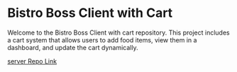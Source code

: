 # Bistro Boss Client with Cart
Welcome to the Bistro Boss Client with cart repository. This project includes a cart system that allows users to add food items, view them in a dashboard, and update the cart dynamically.

[server Repo Link](https://github.com/ProgrammingHero1/bistro-boss-server-with-cart-part_4)



